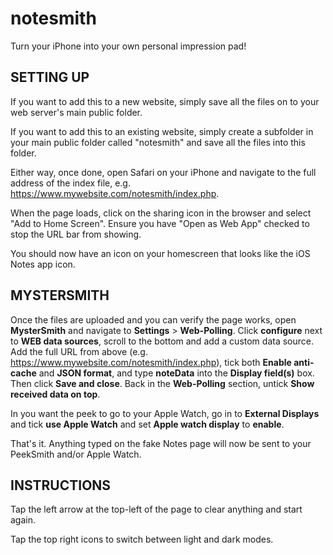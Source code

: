 # notesmith
Turn your iPhone into your own personal impression pad!

## SETTING UP

If you want to add this to a new website, simply save all the files on to your web server's main public folder.

If you want to add this to an existing website, simply create a subfolder in your main public folder called "notesmith" and save all the files into this folder.

Either way, once done, open Safari on your iPhone and navigate to the full address of the index file, e.g. https://www.mywebsite.com/notesmith/index.php.

When the page loads, click on the sharing icon in the browser and select "Add to Home Screen". Ensure you have "Open as Web App" checked to stop the URL bar from showing.

You should now have an icon on your homescreen that looks like the iOS Notes app icon.

## MYSTERSMITH

Once the files are uploaded and you can verify the page works, open **MysterSmith** and navigate to **Settings** > **Web-Polling**. Click **configure** next to **WEB data sources**, scroll to the bottom and add a custom data source. Add the full URL from above (e.g. https://www.mywebsite.com/notesmith/index.php), tick both **Enable anti-cache** and **JSON format**, and type **noteData** into the **Display field(s)** box. Then click **Save and close**. Back in the **Web-Polling** section, untick **Show received data on top**.

In you want the peek to go to your Apple Watch, go in to **External Displays** and tick **use Apple Watch** and set **Apple watch display** to **enable**.

That's it. Anything typed on the fake Notes page will now be sent to your PeekSmith and/or Apple Watch.

## INSTRUCTIONS

Tap the left arrow at the top-left of the page to clear anything and start again.

Tap the top right icons to switch between light and dark modes.